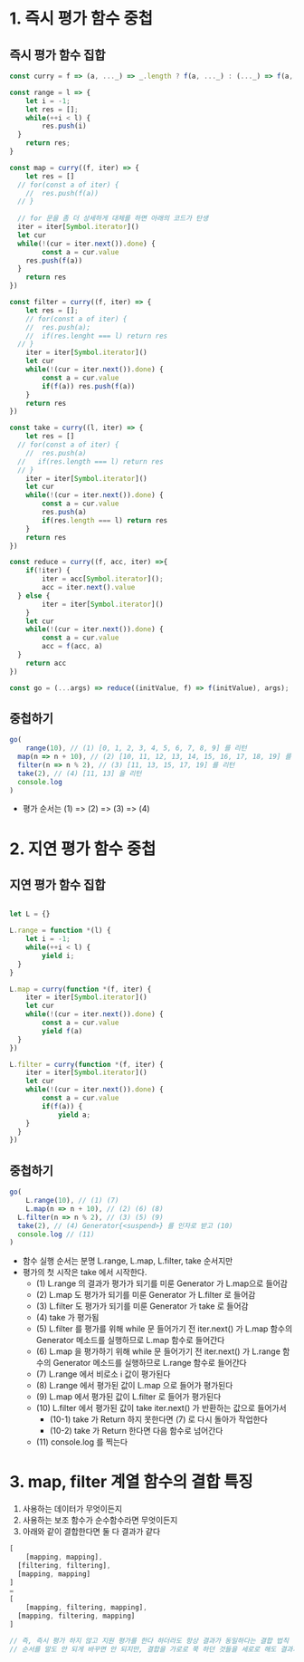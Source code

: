 # 1. 즉시 평가 함수 중첩
## 즉시 평가 함수 집합
```typescript
const curry = f => (a, ..._) => _.length ? f(a, ..._) : (..._) => f(a, ..._);

const range = l => {
	let i = -1;
	let res = [];
	while(++i < l) {
		res.push(i)
  }
	return res;
}

const map = curry((f, iter) => {
	let res = []
  // for(const a of iter) {
	// 	res.push(f(a))
  // }
  
  // for 문을 좀 더 상세하게 대체를 하면 아래의 코드가 탄생
  iter = iter[Symbol.iterator]()
  let cur
  while(!(cur = iter.next()).done) {
		const a = cur.value
    res.push(f(a))
  }
	return res
})

const filter = curry((f, iter) => {
	let res = [];
	// for(const a of iter) {
	// 	res.push(a);
	// 	if(res.lenght === l) return res
  // }
	iter = iter[Symbol.iterator]()
	let cur
	while(!(cur = iter.next()).done) {
		const a = cur.value
		if(f(a)) res.push(f(a))
	}
	return res
})

const take = curry((l, iter) => {
	let res = []
  // for(const a of iter) {
	// 	res.push(a)
  //   if(res.length === l) return res
  // }
	iter = iter[Symbol.iterator]()
	let cur
	while(!(cur = iter.next()).done) {
		const a = cur.value
		res.push(a)
		if(res.length === l) return res
	}
	return res
})

const reduce = curry((f, acc, iter) =>{ 
	if(!iter) {
		iter = acc[Symbol.iterator]();
		acc = iter.next().value
  } else {
		iter = iter[Symbol.iterator]()
	}
	let cur
	while(!(cur = iter.next()).done) {
		const a = cur.value
		acc = f(acc, a)
  }
	return acc
})

const go = (...args) => reduce((initValue, f) => f(initValue), args);
```

## 중첩하기
```typescript
go(
	range(10), // (1) [0, 1, 2, 3, 4, 5, 6, 7, 8, 9] 를 리턴
  map(n => n + 10), // (2) [10, 11, 12, 13, 14, 15, 16, 17, 18, 19] 를 리턴
  filter(n => n % 2), // (3) [11, 13, 15, 17, 19] 를 리턴
  take(2), // (4) [11, 13] 을 리턴
  console.log
)
```
- 평가 순서는 (1) => (2) => (3) => (4)

# 2. 지연 평가 함수 중첩
## 지연 평가 함수 집합
```typescript

let L = {}

L.range = function *(l) {
	let i = -1;
	while(++i < l) {
		yield i;
  }
}

L.map = curry(function *(f, iter) {
	iter = iter[Symbol.iterator]()
	let cur
	while(!(cur = iter.next()).done) {
		const a = cur.value
		yield f(a)
  }
})

L.filter = curry(function *(f, iter) {
	iter = iter[Symbol.iterator]()
	let cur
	while(!(cur = iter.next()).done) {
		const a = cur.value
		if(f(a)) {
			yield a;
    }
  }
})


```

## 중첩하기
```typescript
go(
	L.range(10), // (1) (7)
	L.map(n => n + 10), // (2) (6) (8)
  L.filter(n => n % 2), // (3) (5) (9)
  take(2), // (4) Generator{<suspend>} 를 인자로 받고 (10) 
  console.log // (11)
)
```
- 함수 실행 순서는 분명 L.range, L.map, L.filter, take 순서지만
- 평가의 첫 시작은 take 에서 시작한다.
  - (1) L.range 의 결과가 평가가 되기를 미룬 Generator 가 L.map으로 들어감
  - (2) L.map 도 평가가 되기를 미룬 Generator 가 L.filter 로 들어감
  - (3) L.filter 도 평가가 되기를 미룬 Generator 가 take 로 들어감
  - (4) take 가 평가됨 
  - (5) L.filter 를 평가를 위해 while 문 들어가기 전 iter.next() 가 L.map 함수의 Generator 메소드를 실행하므로 L.map 함수로 들어간다
  - (6) L.map 을 평가하기 위해 while 문 들어가기 전 iter.next() 가 L.range 함수의 Generator 메소드를 실행하므로 L.range 함수로 들어간다
  - (7) L.range 에서 비로소 i 값이 평가된다 
  - (8) L.range 에서 평가된 값이 L.map 으로 들어가 평가된다
  - (9) L.map 에서 평가된 값이 L.filter 로 들어가 평가된다
  - (10) L.filter 에서 평가된 값이 take iter.next() 가 반환하는 값으로 들어가서 
    - (10-1) take 가 Return 하지 못한다면 (7) 로 다시 돌아가 작업한다
    - (10-2) take 가 Return 한다면 다음 함수로 넘어간다
  - (11) console.log 를 찍는다
  

# 3. map, filter 계열 함수의 결합 특징
1) 사용하는 데이터가 무엇이든지
2) 사용하는 보조 함수가 순수함수라면 무엇이든지
3) 아래와 같이 결합한다면 둘 다 결과가 같다
```typescript
[
	[mapping, mapping], 
  [filtering, filtering], 
  [mapping, mapping]
]
= 
[
	[mapping, filtering, mapping], 
  [mapping, filtering, mapping]
]

// 즉, 즉시 평가 하지 않고 지원 평가를 한다 하더라도 항상 결과가 동일하다는 결합 법칙
// 순서를 말도 안 되게 바꾸면 안 되지만, 결합을 가로로 쭉 하던 것들을 세로로 해도 결과가 같다는 것
```